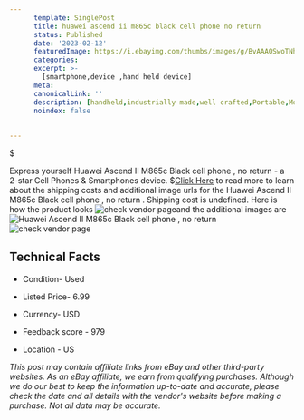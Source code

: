 ```yaml
---
      template: SinglePost
      title: huawei ascend ii m865c black cell phone no return 
      status: Published
      date: '2023-02-12'
      featuredImage: https://i.ebayimg.com/thumbs/images/g/BvAAAOSwoTNhLqqO/s-l225.jpg
      categories: 
      excerpt: >-
        [smartphone,device ,hand held device]
      meta:
      canonicalLink: ''
      description: [handheld,industrially made,well crafted,Portable,Mobile,Compact,Convenient,Lightweight,Maneuverable,Man-portable,Miniature,Carriable,Hand-held,Light,Holdable,Transportable,Mobile device,Pocket-sized,On-the-go,Wireless,Cordless,Compact size,Convenient size, smartphone,device ,hand held device]
      noindex: false
      
        
---
```

$

Express yourself Huawei Ascend II M865c Black cell phone  , no return  - a 2-star Cell Phones & Smartphones device.
$[Click Here](https://www.ebay.com/itm/265293499044?hash=item3dc4b98aa4%3Ag%3ABvAAAOSwoTNhLqqO&mkevt=1&mkcid=1&mkrid=711-53200-19255-0&campid=%253CePNCampaignId%253E&customid=%253CreferenceId%253E&toolid=10049) to read more to learn about the shipping costs and additional image urls for the Huawei Ascend II M865c Black cell phone  , no return . Shipping cost is undefined. Here is how the product looks ![check vendor page](https://i.ebayimg.com/thumbs/images/g/BvAAAOSwoTNhLqqO/s-l225.jpg)and the additional images are![Huawei Ascend II M865c Black cell phone  , no return ](https://i.ebayimg.com/images/g/BvAAAOSwoTNhLqqO/s-l1600.jpg)![check vendor page](https://origin-galleryplus.ebayimg.com/ws/web/265293499044_2_0_1/225x225.jpg,https://origin-galleryplus.ebayimg.com/ws/web/265293499044_3_0_1/225x225.jpg)



 ## Technical Facts 



     
      

 - Condition- Used 


      

 - Listed Price- 6.99 


      

 - Currency- USD 


      

 - Feedback score - 979 


      

 - Location - US 


      
      

 *_This post may contain affiliate links from eBay and other third-party websites. As an eBay affiliate, we earn from qualifying purchases. Although we do our best to keep the information up-to-date and accurate, please check the date and all details with the vendor's website before making a purchase. Not all data may be accurate._*






